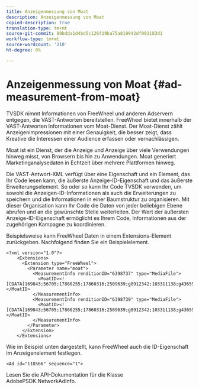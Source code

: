 ```yaml
---
title: Anzeigenmessung von Moat
description: Anzeigenmessung von Moat
copied-description: true
translation-type: tm+mt
source-git-commit: 89bdda1d4bd5c126f19ba75a819942df901183d1
workflow-type: tm+mt
source-wordcount: '210'
ht-degree: 0%

---
```



# Anzeigenmessung von Moat {#ad-measurement-from-moat}

TVSDK nimmt Informationen von FreeWheel und anderen Adservern entgegen, die VAST-Antworten bereitstellen. FreeWheel bietet innerhalb der VAST-Antworten Informationen vom Moat-Dienst. Der Moat-Dienst zählt Anzeigenimpressionen mit einer Genauigkeit, die besser zeigt, dass Kreative die Interessen einer Audience erfassen oder vernachlässigen.

Moat ist ein Dienst, der die Anzeige und Anzeige über viele Verwendungen hinweg misst, von Browsern bis hin zu Anwendungen. Moat generiert Marketinganalysedaten in Echtzeit über mehrere Plattformen hinweg.

Die VAST-Antwort-XML verfügt über eine Eigenschaft und ein Element, das Ihr Code lesen kann, die äußerste Anzeige-ID-Eigenschaft und das äußerste Erweiterungselement. So oder so kann Ihr Code TVSDK verwenden, um sowohl die Anzeigen-ID-Informationen als auch die Erweiterungen zu speichern und die Informationen in einer Baumstruktur zu organisieren. Mit dieser Organisation kann Ihr Code die Daten von jeder beliebigen Ebene abrufen und an die gewünschte Stelle weiterleiten. Der Wert der äußersten Anzeige-ID-Eigenschaft ermöglicht es Ihrem Code, Informationen aus der zugehörigen Kampagne zu koordinieren.

Beispielsweise kann FreeWheel Daten in einem Extensions-Element zurückgeben. Nachfolgend finden Sie ein Beispielelement.

```
<?xml version="1.0"?> 
    <Extensions> 
      <Extension type="FreeWheel"> 
        <Parameter name="moat"> 
          <MeasurementInfo renditionID="6398737" type="MediaFile"> 
            <MoatID><![CDATA[169843;56705;17860255;17860316;2509639;g8912342;103311138;g436558;530633]]></MoatID> 
          </MeasurementInfo> 
          <MeasurementInfo renditionID="6398739" type="MediaFile"> 
            <MoatID><![CDATA[169843;56705;17860255;17860316;2509639;g8912342;103311138;g436558;530633]]></MoatID> 
          </MeasurementInfo> 
        </Parameter> 
      </Extension> 
    </Extensions> 
```

Wie im Beispiel unten dargestellt, kann FreeWheel auch die ID-Eigenschaft im Anzeigenelement festlegen.

```
<Ad id="118566" sequence="1">
```

Lesen Sie die API-Dokumentation für die Klasse AdobePSDK.NetworkAdInfo.
